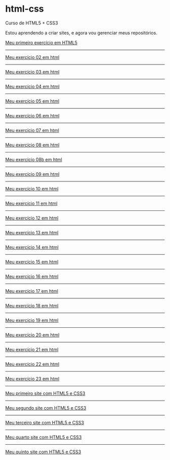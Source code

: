 # html-css
 Curso de HTML5 + CSS3

Estou aprendendo a criar sites, e agora vou gerenciar meus repositórios.

<a href="https://augustomedeiros13.github.io/html-css/exercícios/ex001/" target="_blank" rel="external">Meu primeiro exercício em HTML5</a>
<hr>
<a href="https://augustomedeiros13.github.io/html-css/exercícios/ex002/" target="_blank" rel="external">Meu exercício 02 em html</a>
<hr>
<a href="https://augustomedeiros13.github.io/html-css/exercícios/ex003/" target="_blank" rel="external">Meu exercício 03 em html</a>
<hr>
<a href="https://augustomedeiros13.github.io/html-css/exercícios/ex004/" target="_blank" rel="external">Meu exercício 04 em html</a>
<hr>
<a href="https://augustomedeiros13.github.io/html-css/exercícios/ex005/" target="_blank" rel="external">Meu exercício 05 em html</a>
<hr>
<a href="https://augustomedeiros13.github.io/html-css/exercícios/ex006/" target="_blank" rel="external">Meu exercício 06 em html</a>
<hr>
<a href="https://augustomedeiros13.github.io/html-css/exercícios/ex007/html4.html" target="_blank" rel="external">Meu exercício 07 em html</a>
<hr>
<a href="https://augustomedeiros13.github.io/html-css/exercícios/ex008/" target="_blank" rel="external">Meu exercício 08 em html</a>
<hr>
<a href="https://augustomedeiros13.github.io/html-css/exercícios/ex008b/" target="_blank" rel="external">Meu exercício 08b em html</a>
<hr>
<a href="https://augustomedeiros13.github.io/html-css/exercícios/ex009/" target="_blank" rel="external">Meu exercício 09 em html</a>
<hr>
<a href="https://augustomedeiros13.github.io/html-css/exercícios/ex010/" target="_blank" rel="external">Meu exercício 10 em html</a>
<hr>
<a href="https://augustomedeiros13.github.io/html-css/exerc%C3%ADcios/ex011/ex011.html" target="_blank" rel="external">Meu exercício 11 em html</a>
<hr>
<a href="https://augustomedeiros13.github.io/html-css/exerc%C3%ADcios/ex012/ex012.html" target="_blank" rel="external">Meu exercício 12 em html</a>
<hr>
<a href="https://augustomedeiros13.github.io/html-css/exerc%C3%ADcios/ex013/ex013.html" target="_blank" rel="external">Meu exercício 13 em html</a>
<hr>
<a href="https://augustomedeiros13.github.io/html-css/exerc%C3%ADcios/ex014/ex014.html" target="_blank" rel="external">Meu exercício 14 em html</a>
<hr>
<a href="https://augustomedeiros13.github.io/html-css/exerc%C3%ADcios/ex015/ex015.html" target="_blank" rel="external">Meu exercício 15 em html</a>
<hr>
<a href="https://augustomedeiros13.github.io/html-css/exerc%C3%ADcios/ex016/ex016.html" target="_blank" rel="external">Meu exercício 16 em html</a>
<hr>
<a href="https://augustomedeiros13.github.io/html-css/exerc%C3%ADcios/ex017/ex017.html" target="_blank" rel="external">Meu exercício 17 em html</a>
<hr>
<a href="https://augustomedeiros13.github.io/html-css/exercícios/ex018/fontes01.html" target="_blank" rel="external">Meu exercício 18 em html</a>
<hr>
<a href="https://augustomedeiros13.github.io/html-css/exerc%C3%ADcios/ex019/seletor01.html" target="_blank" rel="external">Meu exercício 19 em html</a>
<hr>
<a href="https://augustomedeiros13.github.io/html-css/exerc%C3%ADcios/ex020/ex020.html" target="_blank" rel="external">Meu exercício 20 em html</a>
<hr>
<a href="https://augustomedeiros13.github.io/html-css/exerc%C3%ADcios/ex021/caixa02.html" target="_blank" rel="external">Meu exercício 21 em html</a>
<hr>
<a href="https://augustomedeiros13.github.io/html-css/exerc%C3%ADcios/ex022/fundo001.html" target="_blank" rel="external">Meu exercício 22 em html</a>
<hr>
<a href="https://augustomedeiros13.github.io/html-css/exercícios/ex023/tabela001.html" target="_blank" rel="external">Meu exercício 23 em html</a>
<hr>
<a href="https://augustomedeiros13.github.io/html-css/desafios/desafio01/desafio01.html" target="_blank" rel="external">Meu primeiro site com HTML5 e CSS3</a>
<hr>
<a href="https://augustomedeiros13.github.io/html-css/desafios/desafio02/desafio02.html" target="_blank" rel="external">Meu segundo site com HTML5 e CSS3</a>
<hr>
<a href="https://augustomedeiros13.github.io/html-css/desafios/desafio03/desafio03.html" target="_blank" rel="external">Meu terceiro site com HTML5 e CSS3</a>
<hr>
<a href="https://augustomedeiros13.github.io/html-css/desafios/desafio04/android.html" target="_blank" rel="external">Meu quarto site com HTML5 e CSS3</a>
<hr>
<a href="https://augustomedeiros13.github.io/html-css/desafios/desafio05/cordel-moderno.html" target="_blank" rel="external">Meu quinto site com HTML5 e CSS3</a>